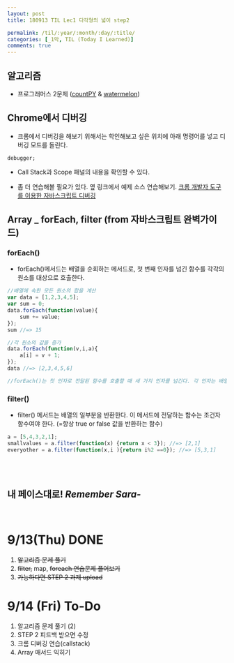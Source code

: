 ```yaml
---
layout: post
title: 180913 TIL Lec1 다각형의 넓이 step2

permalink: /til/:year/:month/:day/:title/
categories: [_1막, TIL (Today I Learned)]
comments: true
---
```


## 알고리즘 
- 프로그래머스 2문제 
([countPY](https://github.com/developersoom/algorithm_practice/blob/master/prgm_L1_countPY_180913.js) & 
[watermelon](https://github.com/developersoom/algorithm_practice/blob/master/prgm_L1_watermelon_180913.js))

## Chrome에서 디버깅 
- 크롬에서 디버깅을 해보기 위해서는 학인해보고 싶은 위치에 아래 명령어를 넣고 디버깅 모드를 돌린다. 
```text
debugger;
```

- Call Stack과 Scope 패널의 내용을 확인할 수 있다.

- 좀 더 연습해볼 필요가 있다. 옆 링크에서 예제 소스 연습해보기. 
[크롬 개발자 도구를 이용한 자바스크립트 디버깅](https://subicura.com/2018/02/14/javascript-debugging.html)

## Array _ forEach, filter (from  자바스크립트 완벽가이드)

### forEach() 
- forEach()메서드는 배열을 순회하는 메서드로, 첫 번째 인자를 넘긴 함수를 각각의 원소를 대상으로 호출한다. 


```javascript
//배열에 속한 모든 원소의 합을 계산
var data = [1,2,3,4,5];
var sum = 0;
data.forEach(function(value){
    sum += value;
});
sum //=> 15

//각 원소의 값을 증가
data.forEach(function(v,i,a){
    a[i] = v + 1;
});
data //=> [2,3,4,5,6]

//forEach()는 첫 인자로 전달된 함수를 호출할 때 세 가지 인자를 넘긴다. 각 인자는 배열의 원소 값과, 원소의 인덱스 값, 그리고 그 배열 자체다. 만약 배열의 값만 사용한다면, 인자를 하나만 받는 함수를 작성하면 된다. 나머지 인자는 무시됨 
```

### filter()
- filter() 메서드는 배열의 일부분을 반환한다. 이 메서드에 전달하는 함수는 조건자 함수여야 한다. (=항상 true or false 값을 반환하는 함수)

```javascript
a = [5,4,3,2,1];
smallvalues = a.filter(function(x) {return x < 3}); //=> [2,1]
everyother = a.filter(function(x,i ){return i%2 ==0}); //=> [5,3,1]
```

<br>
<br>

## **내 페이스대로!** _Remember Sara-_
<br>

# 9/13(Thu) DONE
1. ~~알고리즘 문제 풀기~~
2. ~~filter,~~ map, ~~foreach 연습문제 풀어보기~~
3. ~~가능하다면 STEP 2 과제 upload~~

# 9/14 (Fri) To-Do
1. 알고리즘 문제 풀기 (2)
2. STEP 2 피드백 받으면 수정
3. 크롬 디버깅 연습(callstack)
4. Array 매서드 익히기
